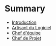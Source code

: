 # Summary

* [Introduction](README.md)
* [Artisant du Logiciel](software-craftmanship.md)
* [Chef d'équipe](team-leader.md)
* [Chef de Projet](project-manager.md)

